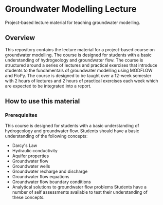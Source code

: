 # Groundwater Modelling Lecture
 Project-based lecture material for teaching groundwater modelling.

## Overview
This repository contains the lecture material for a project-based course on groundwater modelling. The course is designed for students with a basic understanding of hydrogeology and groundwater flow. The course is structured around a series of lectures and practical exercises that introduce students to the fundamentals of groundwater modelling using MODFLOW and FloPy. The course is designed to be taught over a 12-week semester with 2 hours of lectures and 2 hours of practical exercises each week which are expected to be integrated into a report.

## How to use this material

### Prerequisites
This course is designed for students with a basic understanding of hydrogeology and groundwater flow. Students should have a basic understanding of the following concepts:
- Darcy's Law
- Hydraulic conductivity
- Aquifer properties
- Groundwater flow
- Groundwater wells
- Groundwater recharge and discharge
- Groundwater flow equations
- Groundwater flow boundary conditions
- Analytical solutions to groundwater flow problems
Students have a number of self assessments available to test their understanding of these concepts.

